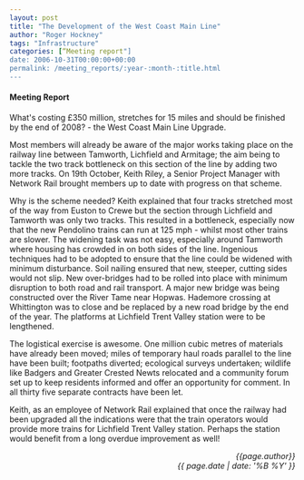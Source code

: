 ```yaml
---
layout: post
title: "The Development of the West Coast Main Line"
author: "Roger Hockney"
tags: "Infrastructure"
categories: [“Meeting report"]
date: 2006-10-31T00:00:00+00:00
permalink: /meeting_reports/:year-:month-:title.html
---
```

#### Meeting Report ####

What's costing £350 million, stretches for 15 miles and should be finished by the end of 2008? - the West Coast Main Line Upgrade. 

Most members will already be aware of the major works taking place on the railway line between Tamworth, Lichfield and Armitage; the aim being to tackle the two track bottleneck on this section of the line by adding two more tracks. On 19th October, Keith Riley, a Senior Project Manager with Network Rail brought members up to date with progress on that scheme. 

Why is the scheme needed? Keith explained that four tracks stretched most of the way from Euston to Crewe but the section through Lichfield and Tamworth was only two tracks. This resulted in a bottleneck, especially now that the new Pendolino trains can run at 125 mph - whilst most other trains are slower. The widening task was not easy, especially around Tamworth where housing has crowded in on both sides of the line. Ingenious techniques had to be adopted to ensure that the line could be widened with minimum disturbance. Soil nailing ensured that new, steeper, cutting sides would not slip. New over-bridges had to be rolled into place with minimum disruption to both road and rail transport. A major new bridge was being constructed over the River Tame near Hopwas. Hademore crossing at Whittington was to close and be replaced by a new road bridge by the end of the year. The platforms at Lichfield Trent Valley station were to be lengthened. 

The logistical exercise is awesome. One million cubic metres of materials have already been moved; miles of temporary haul roads parallel to the line have been built; footpaths diverted; ecological surveys undertaken; wildlife like Badgers and Greater Crested Newts relocated and a community forum set up to keep residents informed and offer an opportunity for comment. In all thirty five separate contracts have been let. 

Keith, as an employee of Network Rail explained that once the railway had been upgraded all the indications were that the train operators would provide more trains for Lichfield Trent Valley station. Perhaps the station would benefit from a long overdue improvement as well! 

<p align="right"><i> {{page.author}} <br> {{ page.date | date: '%B %Y' }} </i></p>

